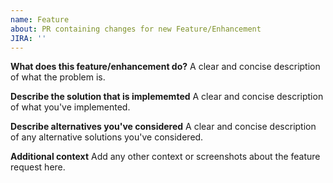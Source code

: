 ```yaml
---
name: Feature
about: PR containing changes for new Feature/Enhancement
JIRA: ''
---
```


**What does this feature/enhancement do?**
A clear and concise description of what the problem is.

**Describe the solution that is implememted**
A clear and concise description of what you've implemented.

**Describe alternatives you've considered**
A clear and concise description of any alternative solutions you've considered.

**Additional context**
Add any other context or screenshots about the feature request here.
